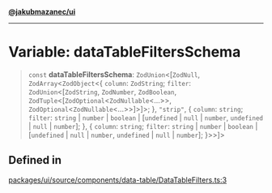 [**@jakubmazanec/ui**](../README.md)

---

# Variable: dataTableFiltersSchema

> `const` **dataTableFiltersSchema**: `ZodUnion`\<[`ZodNull`, `ZodArray`\<`ZodObject`\<\{ `column`:
> `ZodString`; `filter`: `ZodUnion`\<[`ZodString`, `ZodNumber`, `ZodBoolean`,
> `ZodTuple`\<[`ZodOptional`\<`ZodNullable`\<...\>\>, `ZodOptional`\<`ZodNullable`\<...\>\>]\>]\>;
> \}, `"strip"`, \{ `column`: `string`; `filter`: `string` \| `number` \| `boolean` \| [`undefined`
> \| `null` \| `number`, `undefined` \| `null` \| `number`]; \}, \{ `column`: `string`; `filter`:
> `string` \| `number` \| `boolean` \| [`undefined` \| `null` \| `number`, `undefined` \| `null` \|
> `number`]; \}\>\>]\>

## Defined in

[packages/ui/source/components/data-table/DataTableFilters.ts:3](https://github.com/jakubmazanec/tools/blob/a4967209f10f2b04ade958bd873ac46f1290cee7/packages/ui/source/components/data-table/DataTableFilters.ts#L3)
